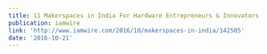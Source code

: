 ```yaml
---
title: 11 Makerspaces in India For Hardware Entrepreneurs & Innovators
publication: iamwire
link: 'http://www.iamwire.com/2016/10/makerspaces-in-india/142505'
date: '2016-10-21'
---
```


